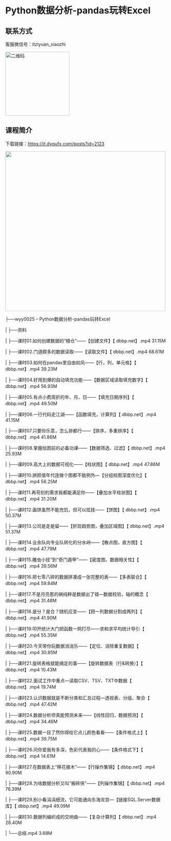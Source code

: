 # Python数据分析-pandas玩转Excel

## 联系方式

客服微信号：itziyuan_xiaozhi

<img src="https://ziyuanyun.oss-cn-guangzhou.aliyuncs.com/common/20240614073449/666b82192834a.jpg" width="200" height="200" alt="二维码">

## 课程简介

下载链接：https://it.dyqufx.com/posts?id=2123

<img src="https://ziyuanyun.oss-cn-guangzhou.aliyuncs.com/yun/20240515183654/6644904632420.jpg" width="500" alt="">

  ├──wyy0025 &#8211; Python数据分析-pandas玩转Excel

 | ├──资料

 | ├──课时01.如何创建数据的“粮仓”——【创建文件】【 dbbp.net】.mp4 31.15M

 | ├──课时02.门道颇多的数据读取——【读取文件】【 dbbp.net】.mp4 68.61M

 | ├──课时03.如何在pandas里自由如风——【行，列，单元格】【 dbbp.net】.mp4 39.23M

 | ├──课时04.好用到爆的自动填充功能——【数据区域读取填充数字】【 dbbp.net】.mp4 56.93M

 | ├──课时05.有点小费周折的年、月、日——【填充日期序列】【 dbbp.net】.mp4 49.50M

 | ├──课时06.一行代码走江湖——【函数填充，计算列】【 dbbp.net】.mp4 41.15M

 | ├──课时07.只要你乐意，怎么排都行——【排序，多重排序】【 dbbp.net】.mp4 41.86M

 | ├──课时08.掌握绘图前的必备功课——【数据筛选、过滤】【 dbbp.net】.mp4 25.93M

 | ├──课时09.高大上的数据可视化——【柱状图】【 dbbp.net】.mp4 47.86M

 | ├──课时10.拼颜值年代连做个图都不能例外—【分组柱图深度优化】【 dbbp.net】.mp4 56.25M

 | ├──课时11.再苛刻的需求我都能满足你——【叠加水平柱状图】【 dbbp.net】.mp4 31.20M

 | ├──课时12.画饼虽然不能充饥，但可以炫技——【饼图】【 dbbp.net】.mp4 50.37M

 | ├──课时13.公司是走是留——【折现趋势图，叠加区域图】【 dbbp.net】.mp4 51.37M

 | ├──课时14.业余队向专业队转化的分水岭——【散点图，直方图】【 dbbp.net】.mp4 47.79M

 | ├──课时15.雕虫小技”到“奇门遁甲”——【密度图，数据相关性】【 dbbp.net】.mp4 39.56M

 | ├──课时16.把七零八碎的数据拼凑成一张完整的表——【多表联合】【 dbbp.net】.mp4 59.84M

 | ├──课时17.不是月亮惹的祸纯粹是数据出了错—数据校验，轴的概念【 dbbp.net】.mp4 31.48M

 | ├──课时18.是分？是合？随机应变——【把一列数据分割成两列】【 dbbp.net】.mp4 41.90M

 | ├──课时19.叩开统计大门把函数一网打尽——求和求平均统计导引【 dbbp.net】.mp4 55.35M

 | ├──课时20.今天带你玩数据消消乐——【定位、消除重复数据】【 dbbp.net】.mp4 30.85M

 | ├──课时21.旋转表格就能搞定的事——【旋转数据表（行&amp;转换）】【 dbbp.net】.mp4 10.43M

 | ├──课时22.面试工作中重点—读取CSV、TSV、TXT中数据【 dbbp.net】.mp4 19.74M

 | ├──课时23.认识数据就是不断分类和汇总过程—透视表、分组、聚合【 dbbp.net】.mp4 47.42M

 | ├──课时24.数据分析师真能预测未来——【线性回归，数据预测】【 dbbp.net】.mp4 34.46M

 | ├──课时25.数据一目了然你得给它点儿颜色看看——【条件格式上】【 dbbp.net】.mp4 39.75M

 | ├──课时26.问你爱我有多深，色彩代表我的心——【条件格式下】【 dbbp.net】.mp4 14.61M

 | ├──课时27.在数据表上“移花接木”——【行操作集锦】【 dbbp.net】.mp4 90.90M

 | ├──课时28.为啥数据分析又叫“搬砖侠”——【列操作集锦】【 dbbp.net】.mp4 76.39M

 | ├──课时29.别小看涓涓细流，它可能通向东海龙宫—【链接SQL.Server数据库】【 dbbp.net】.mp4 49.09M

 | ├──课时30.数据列编织成的交响曲——【复杂计算列】【 dbbp.net】.mp4 28.40M

 | └──总结.mp4 3.68M

  